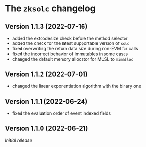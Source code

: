 # The `zksolc` changelog

## Version 1.1.3 (2022-07-16)

- added the extcodesize check before the method selector
- added the check for the latest supportable version of `solc`
- fixed overwriting the return data size during non-EVM far calls
- fixed the incorrect behavior of immutables in some cases
- changed the default memory allocator for MUSL to `mimalloc`

## Version 1.1.2 (2022-07-01)

- changed the linear exponentiation algorithm with the binary one

## Version 1.1.1 (2022-06-24)

- fixed the evaluation order of event indexed fields

## Version 1.1.0 (2022-06-21)

*Initial release*
